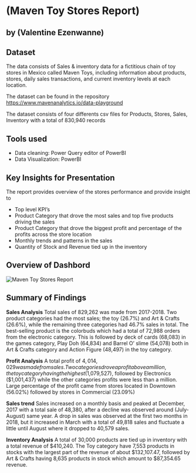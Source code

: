 # (Maven Toy Stores Report)
## by (Valentine Ezenwanne)


## Dataset

The data consists of Sales & inventory data for a fictitious chain of toy stores in Mexico called Maven Toys, including information about products, stores, daily sales transactions, and current inventory levels at each location.

The dataset can be found in the repository https://www.mavenanalytics.io/data-playground

The dataset consists of four differents csv files for Products, Stores, Sales, Inventory with a total of 830,940 records


## Tools used
- Data cleaning: Power Query editor of PowerBI
- Data Visualization: PowerBI



## Key Insights for Presentation

The report provides overview of the stores performance and provide insight to
- Top level KPI’s
- Product Category that drove the most sales and top five products driving the sales
- Product Category that drove the biggest profit and percentage of the profits across the store location
- Monthly trends and patterns in the sales
- Quantity of Stock and Revenue tied up in the inventory

## Overview of Dashbord
![Maven Toy Stores Report](https://github.com/valezenwanne/maven-toy-store-report/assets/106878963/4d49d138-b521-40e5-af1e-5b54a390ac14)



## Summary of Findings

**Sales Analysis**
Total sales of 829,262 was made from 2017-2018. Two product categories had the most sales; the toy (26.7%) and Art & Crafts (26.6%), while the remaining three categories had 46.7% sales in total.
The best-selling product is the colorbuds which had a total of 72,988 orders from the electronic category. This is followed by deck of cards (68,083) in the games category, Play Doh (64,834) and Barrel O’ slime (54,078) both in Art & Crafts category and Action Figure (48,497) in the toy category.

**Profit Analysis**
A total profit of $4,014,029 was made from sales. Two categories drove a profit above a million, the toy category having the highest ($1,079,527), followed by Electronics ($1,001,437) while the other categories profits were less than a million. 
Large percentage of the profit came from stores located in Downtown (56.02%) followed by stores in Commercial (23.09%)

**Sales trend**
Sales increased on a monthly basis and peaked at December, 2017 with a total sale of 48,380, after a decline was observed around (July-August) same year. A drop in sales was observed at the first two months in 2018, but it increased in March with a total of 49,818 sales and fluctuate a little until August where it dropped to 40,579 sales.

**Inventory Analysis**
A total of 30,000 products are tied up in inventory with a total revenue of $410,240. The Toy category have 7,553 products in stocks with the largest part of the revenue of about $132,107.47, followed by Art & Crafts having 8,635 products in stock which amount to $87,354.65 revenue.


